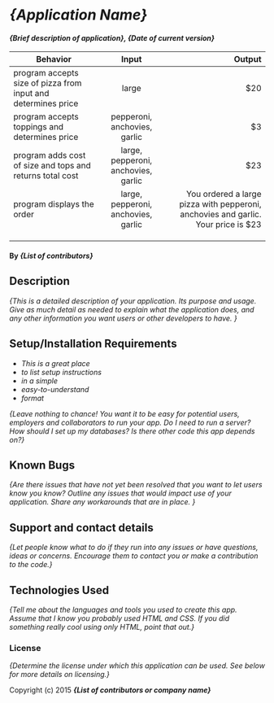 # _{Application Name}_

#### _{Brief description of application}, {Date of current version}_

| Behavior | Input | Output |
| ------------- |:-------------:| -----:|
| program accepts size of pizza from input and determines price | large | $20 |
| program accepts toppings and determines price | pepperoni, anchovies, garlic | $3 |
| program adds cost of size and tops and returns total cost | large, pepperoni, anchovies, garlic | $23 |
| program displays the order | large, pepperoni, anchovies, garlic | You ordered a large pizza with pepperoni, anchovies and garlic. Your price is $23 |
| | | |
| | | |
| | | | 

#### By _**{List of contributors}**_

## Description

_{This is a detailed description of your application. Its purpose and usage.  Give as much detail as needed to explain what the application does, and any other information you want users or other developers to have. }_

## Setup/Installation Requirements

* _This is a great place_
* _to list setup instructions_
* _in a simple_
* _easy-to-understand_
* _format_

_{Leave nothing to chance! You want it to be easy for potential users, employers and collaborators to run your app. Do I need to run a server? How should I set up my databases? Is there other code this app depends on?}_

## Known Bugs

_{Are there issues that have not yet been resolved that you want to let users know you know?  Outline any issues that would impact use of your application.  Share any workarounds that are in place. }_

## Support and contact details

_{Let people know what to do if they run into any issues or have questions, ideas or concerns.  Encourage them to contact you or make a contribution to the code.}_

## Technologies Used

_{Tell me about the languages and tools you used to create this app. Assume that I know you probably used HTML and CSS. If you did something really cool using only HTML, point that out.}_

### License

*{Determine the license under which this application can be used.  See below for more details on licensing.}*

Copyright (c) 2015 **_{List of contributors or company name}_**
